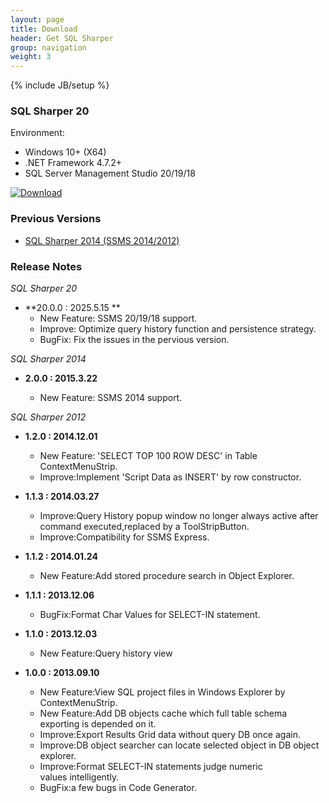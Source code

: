 ```yaml
---
layout: page
title: Download
header: Get SQL Sharper
group: navigation
weight: 3
---
```

{% include JB/setup %}

### SQL Sharper 20
<p>
Environment:
    <ul>
        <li>Windows 10+ (X64)</li>
        <li>.NET Framework 4.7.2+</li>
        <li>SQL Server Management Studio 20/19/18</li>
    </ul>
</p>

[![Download](/images/download.png)](/files/sqlsharper20/SqlSharper20.msi)

### Previous Versions
* [SQL Sharper 2014 (SSMS 2014/2012)](/files/sqlsharper2014/sqlsharper2014_setup.exe)

### Release Notes
*SQL Sharper 20*
- **20.0.0 : 2025.5.15 **
    - New Feature: SSMS 20/19/18 support.
    - Improve: Optimize query history function and persistence strategy.
    - BugFix: Fix the issues in the pervious version.

*SQL Sharper 2014*

- **2.0.0 : 2015.3.22**

    - New Feature: SSMS 2014 support.

*SQL Sharper 2012*

- **1.2.0 : 2014.12.01**

    - New Feature: 'SELECT TOP 100 ROW DESC' in Table ContextMenuStrip.
    - Improve:Implement 'Script Data as INSERT' by row constructor.

- **1.1.3 : 2014.03.27**

    - Improve:Query History popup window no longer always active after command executed,replaced by a ToolStripButton.
    - Improve:Compatibility for SSMS Express.

- **1.1.2 : 2014.01.24**

    - New Feature:Add stored procedure search in Object Explorer.

- **1.1.1 : 2013.12.06**

    - BugFix:Format Char Values for SELECT-IN statement.

- **1.1.0 : 2013.12.03**

    - New Feature:Query history view

- **1.0.0 : 2013.09.10**

    - New Feature:View SQL project files in Windows Explorer by ContextMenuStrip.
    - New Feature:Add DB objects cache which full table schema exporting is depended on it.
    - Improve:Export Results Grid data without query DB once again.
    - Improve:DB object searcher can locate selected object in DB object explorer.
    - Improve:Format SELECT-IN statements judge numeric values&nbsp;intelligently.
    - BugFix:a few bugs in Code Generator.